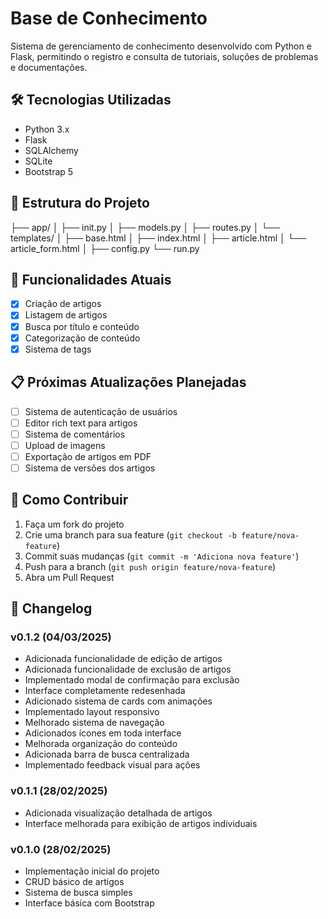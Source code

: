 # Base de Conhecimento

Sistema de gerenciamento de conhecimento desenvolvido com Python e Flask, permitindo o registro e consulta de tutoriais, soluções de problemas e documentações.

## 🛠 Tecnologias Utilizadas

- Python 3.x
- Flask
- SQLAlchemy
- SQLite
- Bootstrap 5

## 📁 Estrutura do Projeto
├── app/
│ ├── init.py
│ ├── models.py
│ ├── routes.py
│ └── templates/
│ ├── base.html
│ ├── index.html
│ ├── article.html
│ └── article_form.html
│
├── config.py
└── run.py
## 🚀 Funcionalidades Atuais

- [x] Criação de artigos
- [x] Listagem de artigos
- [x] Busca por título e conteúdo
- [x] Categorização de conteúdo
- [x] Sistema de tags

## 📋 Próximas Atualizações Planejadas

- [ ] Sistema de autenticação de usuários
- [ ] Editor rich text para artigos
- [ ] Sistema de comentários
- [ ] Upload de imagens
- [ ] Exportação de artigos em PDF
- [ ] Sistema de versões dos artigos

## 🤝 Como Contribuir

1. Faça um fork do projeto
2. Crie uma branch para sua feature (`git checkout -b feature/nova-feature`)
3. Commit suas mudanças (`git commit -m 'Adiciona nova feature'`)
4. Push para a branch (`git push origin feature/nova-feature`)
5. Abra um Pull Request

## 📝 Changelog

### v0.1.2 (04/03/2025)
- Adicionada funcionalidade de edição de artigos
- Adicionada funcionalidade de exclusão de artigos
- Implementado modal de confirmação para exclusão
- Interface completamente redesenhada
- Adicionado sistema de cards com animações
- Implementado layout responsivo
- Melhorado sistema de navegação
- Adicionados ícones em toda interface
- Melhorada organização do conteúdo
- Adicionada barra de busca centralizada
- Implementado feedback visual para ações

### v0.1.1 (28/02/2025)
- Adicionada visualização detalhada de artigos
- Interface melhorada para exibição de artigos individuais

### v0.1.0 (28/02/2025)
- Implementação inicial do projeto
- CRUD básico de artigos
- Sistema de busca simples
- Interface básica com Bootstrap
